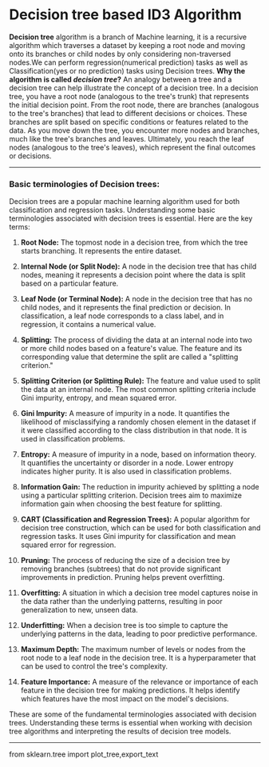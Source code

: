 # Decision tree based ID3 Algorithm
**Decision tree** algorithm is a branch of Machine learning, it is a recursive algorithm which traverses a dataset by keeping a root node and moving onto its branches or child nodes by only considering non-traversed nodes.We can perform regression(numerical prediction) tasks as well as Classification(yes or no prediction) tasks using Decision trees. 
**Why the algorithm is called *decision tree*?**
An analogy between a tree and a decision tree can help illustrate the concept of a decision tree. In a decision tree, you have a root node (analogous to the tree's trunk) that represents the initial decision point. From the root node, there are branches (analogous to the tree's branches) that lead to different decisions or choices. These branches are split based on specific conditions or features related to the data. As you move down the tree, you encounter more nodes and branches, much like the tree's branches and leaves. Ultimately, you reach the leaf nodes (analogous to the tree's leaves), which represent the final outcomes or decisions.
________________________________________________________________________________________________________
### Basic terminologies of Decision trees: 
Decision trees are a popular machine learning algorithm used for both classification and regression tasks. Understanding some basic terminologies associated with decision trees is essential. Here are the key terms:

1. **Root Node:** The topmost node in a decision tree, from which the tree starts branching. It represents the entire dataset.

2. **Internal Node (or Split Node):** A node in the decision tree that has child nodes, meaning it represents a decision point where the data is split based on a particular feature.

3. **Leaf Node (or Terminal Node):** A node in the decision tree that has no child nodes, and it represents the final prediction or decision. In classification, a leaf node corresponds to a class label, and in regression, it contains a numerical value.

4. **Splitting:** The process of dividing the data at an internal node into two or more child nodes based on a feature's value. The feature and its corresponding value that determine the split are called a "splitting criterion."

5. **Splitting Criterion (or Splitting Rule):** The feature and value used to split the data at an internal node. The most common splitting criteria include Gini impurity, entropy, and mean squared error.

6. **Gini Impurity:** A measure of impurity in a node. It quantifies the likelihood of misclassifying a randomly chosen element in the dataset if it were classified according to the class distribution in that node. It is used in classification problems.

7. **Entropy:** A measure of impurity in a node, based on information theory. It quantifies the uncertainty or disorder in a node. Lower entropy indicates higher purity. It is also used in classification problems.

8. **Information Gain:** The reduction in impurity achieved by splitting a node using a particular splitting criterion. Decision trees aim to maximize information gain when choosing the best feature for splitting.

9. **CART (Classification and Regression Trees):** A popular algorithm for decision tree construction, which can be used for both classification and regression tasks. It uses Gini impurity for classification and mean squared error for regression.

10. **Pruning:** The process of reducing the size of a decision tree by removing branches (subtrees) that do not provide significant improvements in prediction. Pruning helps prevent overfitting.

11. **Overfitting:** A situation in which a decision tree model captures noise in the data rather than the underlying patterns, resulting in poor generalization to new, unseen data.

12. **Underfitting:** When a decision tree is too simple to capture the underlying patterns in the data, leading to poor predictive performance.

13. **Maximum Depth:** The maximum number of levels or nodes from the root node to a leaf node in the decision tree. It is a hyperparameter that can be used to control the tree's complexity.

14. **Feature Importance:** A measure of the relevance or importance of each feature in the decision tree for making predictions. It helps identify which features have the most impact on the model's decisions.

These are some of the fundamental terminologies associated with decision trees. Understanding these terms is essential when working with decision tree algorithms and interpreting the results of decision tree models.














----------------------------------------------------------------------------------------------
from sklearn.tree import plot_tree,export_text

